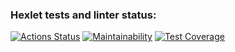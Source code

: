 ### Hexlet tests and linter status:
[![Actions Status](https://github.com/SkyAjax/frontend-project-11/workflows/hexlet-check/badge.svg)](https://github.com/SkyAjax/frontend-project-11/actions)
[![Maintainability](https://api.codeclimate.com/v1/badges/c2d155a97a3f9d4f2747/maintainability)](https://codeclimate.com/github/SkyAjax/frontend-project-11/maintainability)
[![Test Coverage](https://api.codeclimate.com/v1/badges/c2d155a97a3f9d4f2747/test_coverage)](https://codeclimate.com/github/SkyAjax/frontend-project-11/test_coverage)
